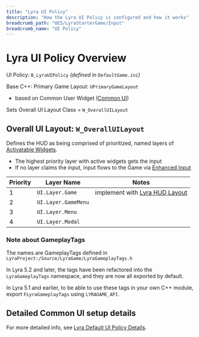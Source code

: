 ```yaml
---
title: "Lyra UI Policy"
description: "How the Lyra UI Policy is configured and how it works"
breadcrumb_path: "UE5/LyraStarterGame/Input"
breadcrumb_name: "UI Policy"
---
```


# Lyra UI Policy Overview

UI Policy: `B_LyraUIPolicy` *(defined in `DefaultGame.ini`)*

Base C++: Primary Game Layout: `UPrimaryGameLayout`
- based on Common User Widget ([Common UI](/UE5/CommonUI/))

Sets Overall UI Layout Class = `W_OverallUILayout`


<a id='W_OverallUILayout'></a>
## Overall UI Layout: `W_OverallUILayout`

Defines the HUD as being comprised of prioritized, named layers of
[Activatable Widgets](/UE5/CommonUI/ActivatableWidget).

- The highest priority layer with active widgets gets the input
- If no layer claims the input, input flows to the Game via [Enhanced Input](/UE5/EnhancedInput/)

| Priority | Layer Name          | Notes                                         |
|----------|---------------------|-----------------------------------------------|
| 1        | `UI.Layer.Game`     | implement with [Lyra HUD Layout](./HUDLayout) |
| 2        | `UI.Layer.GameMenu` |                                               |
| 3        | `UI.Layer.Menu`     |                                               |
| 4        | `UI.Layer.Modal`    |                                               |


### Note about GameplayTags

The names are GameplayTags defined in `LyraProject:/Source/LyraGame/LyraGameplayTags.h`

In Lyra 5.2 and later, the tags have been refactored into the `LyraGameplayTags` namespace,
and they are now all exported by default.

In Lyra 5.1 and earlier, to be able to use these tags in your own C++ module,
export `FLyraGameplayTags` using `LYRAGAME_API`.


## Detailed Common UI setup details

For more detailed info, see
[Lyra Default UI Policy Details](/UE5/LyraStarterGame/CommonUI/DefaultUIPolicy).

